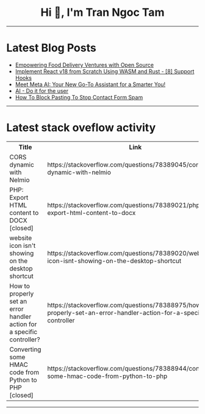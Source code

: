 <h1 align="center">Hi 👋, I'm Tran Ngoc Tam</h1>

---

# Latest Blog Posts 
<!-- BLOG-POST-LIST:START -->
- [Empowering Food Delivery Ventures with Open Source](https://dev.to/veena10/empowering-food-delivery-ventures-with-open-source-pf1)
- [Implement React v18 from Scratch Using WASM and Rust - [8] Support Hooks](https://dev.to/paradeto/implement-react-v18-from-scratch-using-wasm-and-rust-8-support-hooks-16fo)
- [Meet Meta AI: Your New Go-To Assistant for a Smarter You!](https://dev.to/ahmed_onour/meet-meta-ai-your-new-go-to-assistant-for-a-smarter-you-5ao6)
- [AI - Do it for the user](https://dev.to/stacy_cash/ai-do-it-for-the-user-3n7k)
- [How To Block Pasting To Stop Contact Form Spam](https://dev.to/anwaralam6858/how-to-block-pasting-to-stop-contact-form-spam-3fmo)
<!-- BLOG-POST-LIST:END -->

---

# Latest stack oveflow activity
<table>
  <tr><th>Title</th><th>Link</th></tr>
  <!-- STACKOVERFLOW:START --><tr><td>CORS dynamic with Nelmio</td><td>https://stackoverflow.com/questions/78389045/cors-dynamic-with-nelmio</td></tr><tr><td>PHP: Export HTML content to DOCX [closed]</td><td>https://stackoverflow.com/questions/78389021/php-export-html-content-to-docx</td></tr><tr><td>website icon isn&#39;t showing on the desktop shortcut</td><td>https://stackoverflow.com/questions/78389020/website-icon-isnt-showing-on-the-desktop-shortcut</td></tr><tr><td>How to properly set an error handler action for a specific controller?</td><td>https://stackoverflow.com/questions/78388975/how-to-properly-set-an-error-handler-action-for-a-specific-controller</td></tr><tr><td>Converting some HMAC code from Python to PHP [closed]</td><td>https://stackoverflow.com/questions/78388944/converting-some-hmac-code-from-python-to-php</td></tr><!-- STACKOVERFLOW:END -->
</table>

---


